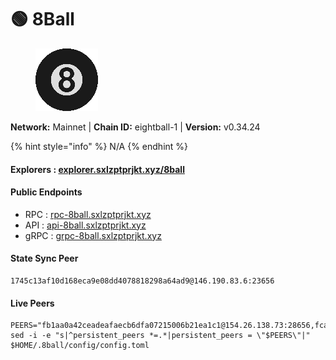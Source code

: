 # 🟢 8Ball

<figure><img src="../../.gitbook/assets/8ball.png" alt=""><figcaption></figcaption></figure>

**Network:** Mainnet | **Chain ID:** eightball-1 | **Version:** v0.34.24

{% hint style="info" %}
N/A
{% endhint %}

#### **Explorers** : [explorer.sxlzptprjkt.xyz/8ball](https://explorer.sxlzptprjkt.xyz/8ball)

#### **Public Endpoints**

* RPC : [rpc-8ball.sxlzptprjkt.xyz](https://rpc-8ball.sxlzptprjkt.xyz)
* API : [api-8ball.sxlzptprjkt.xyz](https://api-8ball.sxlzptprjkt.xyz)
* gRPC : [grpc-8ball.sxlzptprjkt.xyz](https://grpc-8ball.sxlzptprjkt.xyz)

#### **State Sync Peer**
```
1745c13af10d168eca9e08dd4078818298a64ad9@146.190.83.6:23656
```

#### **Live Peers**
```
PEERS="fb1aa0a42ceadeafaecb6dfa07215006b21ea1c1@154.26.138.73:28656,fca96d0a1d7357afb226a49c4c7d9126118c37e9@80.78.22.222:26656,aa918e17c8066cd3b031f490f0019c1a95afe7e3@80.78.25.193:26656,e3eea6f0f41913f98c6c70de76fc9b0a54665f08@80.78.23.54:26656,1e4cdc78d0fd43a3c0480258c2fac4da1d70d1f0@35.238.89.136:286,df8091366fb3fdc27d771f194d015cb5706b9208@148.113.143.52:26656,98b49fea92b266ed8cfb0154028c79f81d16a825@80.78.26.202:26656,8241ecaf89c23047c187aca3bf45de06284e7925@212.227.160.56:27656,411f21da93ea5660cf05d02914f8d1b437407f28@185.193.127.112:26656,f86f14e88d18b11aa668c58ded1ac53561eb0727@209.127.202.184:28656"
sed -i -e "s|^persistent_peers *=.*|persistent_peers = \"$PEERS\"|" $HOME/.8ball/config/config.toml
```
